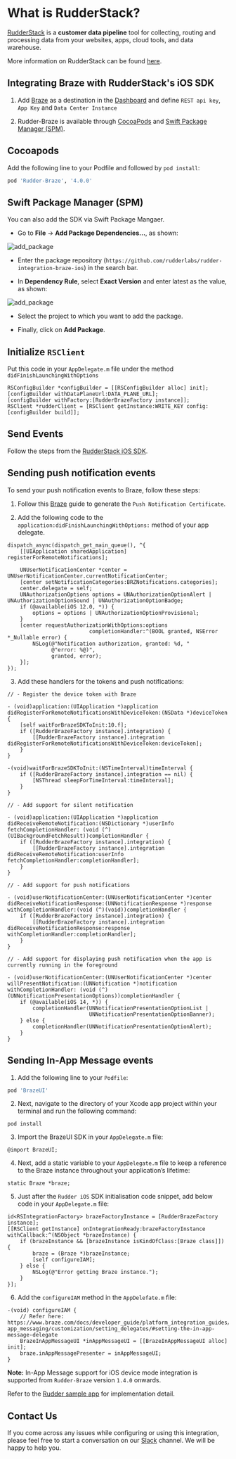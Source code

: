 # What is RudderStack?

[RudderStack](https://rudderstack.com/) is a **customer data pipeline** tool for collecting, routing and processing data from your websites, apps, cloud tools, and data warehouse.

More information on RudderStack can be found [here](https://github.com/rudderlabs/rudder-server).

## Integrating Braze with RudderStack's iOS SDK

1. Add [Braze](https://www.braze.com) as a destination in the [Dashboard](https://app.rudderstack.com/) and define ```REST api key```, ```App Key``` and ```Data Center Instance```

2. Rudder-Braze is available through [CocoaPods](https://cocoapods.org) and [Swift Package Manager (SPM)](https://www.swift.org/documentation/package-manager/).

## Cocoapods
Add the following line to your Podfile and followed by `pod install`:

```ruby
pod 'Rudder-Braze', '4.0.0'
```

## Swift Package Manager (SPM)
You can also add the SDK via Swift Package Mangaer.

* Go to **File** -> **Add Package Dependencies...**, as shown:

![add_package](screenshots/add_package.png)

* Enter the package repository (`https://github.com/rudderlabs/rudder-integration-braze-ios`) in the search bar.

*  In **Dependency Rule**, select **Exact Version** and enter latest as the value, as shown:

![add_package](screenshots/set_dependency.png)

* Select the project to which you want to add the package.

* Finally, click on **Add Package**.

## Initialize ```RSClient```

Put this code in your ```AppDelegate.m``` file under the method ```didFinishLaunchingWithOptions```
```
RSConfigBuilder *configBuilder = [[RSConfigBuilder alloc] init];
[configBuilder withDataPlaneUrl:DATA_PLANE_URL];
[configBuilder withFactory:[RudderBrazeFactory instance]];
RSClient *rudderClient = [RSClient getInstance:WRITE_KEY config:[configBuilder build]];
```

## Send Events

Follow the steps from the [RudderStack iOS SDK](https://github.com/rudderlabs/rudder-sdk-ios).

## Sending push notification events

To send your push notification events to Braze, follow these steps:

1. Follow this [Braze](https://www.braze.com/docs/developer_guide/platform_integration_guides/swift/push_notifications/integration/#push-notification-certificate) guide to generate the `Push Notification Certificate`.

2. Add the following code to the `application:didFinishLaunchingWithOptions:` method of your app delegate.

```
dispatch_async(dispatch_get_main_queue(), ^{
    [[UIApplication sharedApplication] registerForRemoteNotifications];

    UNUserNotificationCenter *center = UNUserNotificationCenter.currentNotificationCenter;
    [center setNotificationCategories:BRZNotifications.categories];
    center.delegate = self;
    UNAuthorizationOptions options = UNAuthorizationOptionAlert | UNAuthorizationOptionSound | UNAuthorizationOptionBadge;
    if (@available(iOS 12.0, *)) {
        options = options | UNAuthorizationOptionProvisional;
    }
    [center requestAuthorizationWithOptions:options
                          completionHandler:^(BOOL granted, NSError *_Nullable error) {
        NSLog(@"Notification authorization, granted: %d, "
              @"error: %@)",
              granted, error);
    }];
});
```

3. Add these handlers for the tokens and push notifications:

```
// - Register the device token with Braze

- (void)application:(UIApplication *)application didRegisterForRemoteNotificationsWithDeviceToken:(NSData *)deviceToken {
    [self waitForBrazeSDKToInit:10.f];
    if ([RudderBrazeFactory instance].integration) {
        [[RudderBrazeFactory instance].integration didRegisterForRemoteNotificationsWithDeviceToken:deviceToken];
    }
}

-(void)waitForBrazeSDKToInit:(NSTimeInterval)timeInterval {
    if ([RudderBrazeFactory instance].integration == nil) {
        [NSThread sleepForTimeInterval:timeInterval];
    }
}

// - Add support for silent notification

- (void)application:(UIApplication *)application didReceiveRemoteNotification:(NSDictionary *)userInfo fetchCompletionHandler: (void (^)(UIBackgroundFetchResult))completionHandler {
    if ([RudderBrazeFactory instance].integration) {
        [[RudderBrazeFactory instance].integration didReceiveRemoteNotification:userInfo fetchCompletionHandler:completionHandler];
    }
}

// - Add support for push notifications

- (void)userNotificationCenter:(UNUserNotificationCenter *)center didReceiveNotificationResponse:(UNNotificationResponse *)response withCompletionHandler:(void (^)(void))completionHandler {
    if ([RudderBrazeFactory instance].integration) {
        [[RudderBrazeFactory instance].integration didReceiveNotificationResponse:response withCompletionHandler:completionHandler];
    }
}

// - Add support for displaying push notification when the app is currently running in the foreground

- (void)userNotificationCenter:(UNUserNotificationCenter *)center willPresentNotification:(UNNotification *)notification withCompletionHandler: (void (^)(UNNotificationPresentationOptions))completionHandler {
    if (@available(iOS 14, *)) {
        completionHandler(UNNotificationPresentationOptionList |
                          UNNotificationPresentationOptionBanner);
    } else {
        completionHandler(UNNotificationPresentationOptionAlert);
    }
}
```

## Sending In-App Message events

1. Add the following line to your ```Podfile```:
```ruby
pod 'BrazeUI'
```

2. Next, navigate to the directory of your Xcode app project within your terminal and run the following command:
```
pod install
```

3. Import the BrazeUI SDK in your ```AppDelegate.m``` file:
```
@import BrazeUI;
```

4. Next, add a static variable to your ```AppDelegate.m``` file to keep a reference to the Braze instance throughout your application’s lifetime:
```
static Braze *braze;
```

5. Just after the ```Rudder iOS``` SDK initialisation code snippet, add below code in your ```AppDelegate.m``` file:
```
id<RSIntegrationFactory> brazeFactoryInstance = [RudderBrazeFactory instance];
[[RSClient getInstance] onIntegrationReady:brazeFactoryInstance withCallback:^(NSObject *brazeInstance) {
    if (brazeInstance && [brazeInstance isKindOfClass:[Braze class]]) {
        braze = (Braze *)brazeInstance;
        [self configureIAM];
    } else {
        NSLog(@"Error getting Braze instance.");
    }
}];
```

6. Add the ```configureIAM``` method in the ```AppDelefate.m``` file:
```
-(void) configureIAM {
    // Refer here: https://www.braze.com/docs/developer_guide/platform_integration_guides/swift/in-app_messaging/customization/setting_delegates/#setting-the-in-app-message-delegate
    BrazeInAppMessageUI *inAppMessageUI = [[BrazeInAppMessageUI alloc] init];
    braze.inAppMessagePresenter = inAppMessageUI;
}
```
**Note:** In-App Message support for iOS device mode integration is supported from `Rudder-Braze` version `1.4.0` onwards.

Refer to the [Rudder sample app](https://github.com/rudderlabs/rudder-integration-braze-ios/blob/master/Example/Rudder-Braze/RUDDERAppDelegate.m) for implementation detail.

## Contact Us

If you come across any issues while configuring or using this integration, please feel free to start a conversation on our [Slack](https://resources.rudderstack.com/join-rudderstack-slack) channel. We will be happy to help you.
